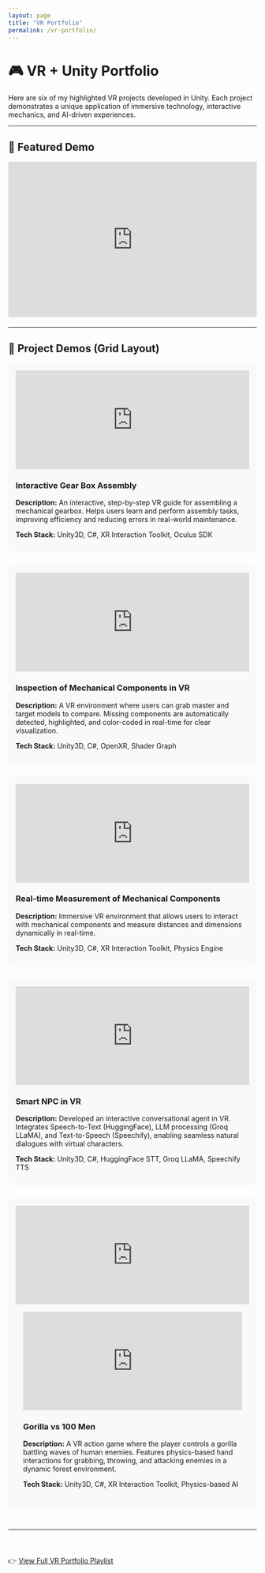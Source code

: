 ```yaml
---
layout: page
title: "VR Portfolio"
permalink: /vr-portfolio/
---
```


# 🎮 VR + Unity Portfolio

Here are six of my highlighted VR projects developed in Unity. Each project demonstrates a unique application of immersive technology, interactive mechanics, and AI-driven experiences.  

---

## 🌟 Featured Demo
<div style="display: flex; justify-content: center; margin-bottom: 20px;">
  <iframe width="560" height="315" src="https://www.youtube.com/embed/YOUR_FEATURED_VIDEO_ID" frameborder="0" allowfullscreen></iframe>
</div>

---

## 📂 Project Demos (Grid Layout)

<div style="display: grid; grid-template-columns: repeat(auto-fit, minmax(320px, 1fr)); gap: 25px;">

<!-- Project 1 -->
<div style="background:#f9f9f9; padding:15px; border-radius:10px;">
  <iframe width="100%" height="200" src="https://www.youtube.com/embed/VIDEO_ID_1" frameborder="0" allowfullscreen></iframe>
  <h3>Interactive Gear Box Assembly</h3>
  <p><b>Description:</b> An interactive, step-by-step VR guide for assembling a mechanical gearbox. Helps users learn and perform assembly tasks, improving efficiency and reducing errors in real-world maintenance.</p>
  <p><b>Tech Stack:</b> Unity3D, C#, XR Interaction Toolkit, Oculus SDK</p>
</div>

<!-- Project 2 -->
<div style="background:#f9f9f9; padding:15px; border-radius:10px;">
  <iframe width="100%" height="200" src="https://www.youtube.com/embed/VIDEO_ID_2" frameborder="0" allowfullscreen></iframe>
  <h3>Inspection of Mechanical Components in VR</h3>
  <p><b>Description:</b> A VR environment where users can grab master and target models to compare. Missing components are automatically detected, highlighted, and color-coded in real-time for clear visualization.</p>
  <p><b>Tech Stack:</b> Unity3D, C#, OpenXR, Shader Graph</p>
</div>

<!-- Project 3 -->
<div style="background:#f9f9f9; padding:15px; border-radius:10px;">
  <iframe width="100%" height="200" src="https://www.youtube.com/embed/VIDEO_ID_3" frameborder="0" allowfullscreen></iframe>
  <h3>Real-time Measurement of Mechanical Components</h3>
  <p><b>Description:</b> Immersive VR environment that allows users to interact with mechanical components and measure distances and dimensions dynamically in real-time.</p>
  <p><b>Tech Stack:</b> Unity3D, C#, XR Interaction Toolkit, Physics Engine</p>
</div>

<!-- Project 4 -->
<div style="background:#f9f9f9; padding:15px; border-radius:10px;">
  <iframe width="100%" height="200" src="https://www.youtube.com/embed/VIDEO_ID_4" frameborder="0" allowfullscreen></iframe>
  <h3>Smart NPC in VR</h3>
  <p><b>Description:</b> Developed an interactive conversational agent in VR. Integrates Speech-to-Text (HuggingFace), LLM processing (Groq LLaMA), and Text-to-Speech (Speechify), enabling seamless natural dialogues with virtual characters.</p>
  <p><b>Tech Stack:</b> Unity3D, C#, HuggingFace STT, Groq LLaMA, Speechify TTS</p>
</div>

<!-- Project 5 -->
<div style="background:#f9f9f9; padding:15px; border-radius:10px;">

<iframe width="100%" height="200" 
src="https://youtube.com/shorts/SuJQdxP6HJc" 
frameborder="0" 
allow="accelerometer; autoplay; clipboard-write; encrypted-media; gyroscope; picture-in-picture" 
allowfullscreen>
</iframe>

<!-- Project 6 -->
<div style="background:#f9f9f9; padding:15px; border-radius:10px;">
  <iframe width="100%" height="200" 
src="https://www.youtube.com/embed/2eogtswgexA" 
frameborder="0" 
allow="accelerometer; autoplay; clipboard-write; encrypted-media; gyroscope; picture-in-picture" 
allowfullscreen>
</iframe>

  <h3>Gorilla vs 100 Men</h3>
  <p><b>Description:</b> A VR action game where the player controls a gorilla battling waves of human enemies. Features physics-based hand interactions for grabbing, throwing, and attacking enemies in a dynamic forest environment.</p>
  <p><b>Tech Stack:</b> Unity3D, C#, XR Interaction Toolkit, Physics-based AI</p>
</div>

</div>

---

👉 [View Full VR Portfolio Playlist](https://www.youtube.com/playlist?list=YOUR_PLAYLIST_ID)
